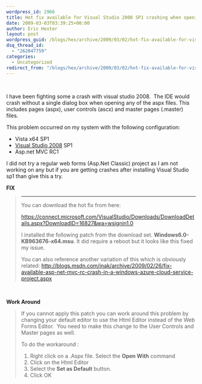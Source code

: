 ```yaml
---
wordpress_id: 2966
title: Hot fix available for Visual Studio 2008 SP1 crashing when opening up aspx files (views) on Vista SP1 x64
date: 2009-03-03T03:39:25+00:00
author: Eric Hexter
layout: post
wordpress_guid: /blogs/hex/archive/2009/03/02/hot-fix-available-for-visual-studio-2008-sp1-crashing-when-opening-up-aspx-files-views-on-vista-sp1-x64.aspx
dsq_thread_id:
  - "262047759"
categories:
  - Uncategorized
redirect_from: "/blogs/hex/archive/2009/03/02/hot-fix-available-for-visual-studio-2008-sp1-crashing-when-opening-up-aspx-files-views-on-vista-sp1-x64.aspx/"
---
```

&#160;

I have been fighting some a crash with visual studio 2008.&#160; The IDE would crash without a single dialog box when opening any of the aspx files. This includes pages (aspx), user controls (ascx) and master pages (.master) files.

This problem occurred on my system with the following configuration:

  * Vista x64 SP1 
  * [Visual Studio 2008](http://www.ecostsoftware.com/microsoft/microsoft-visual-studio-2008-professional_p3503 "Microsoft Visual Studio 2008") SP1 
  * Asp.net MVC RC1 

I did not try a regular web forms (Asp.Net Classic) project as I am not working on any but if you are getting crashes after installing Visual Studio sp1 than give this a try.

**FIX**

> **** 
> 
> You can download the hot fix from here: 
> 
> <https://connect.microsoft.com/VisualStudio/Downloads/DownloadDetails.aspx?DownloadID=16827&wa=wsignin1.0>
> 
> I installed the following patch from the download set. **Windows6.0-KB963676-x64.msu**. It did require a reboot but it looks like this fixed my issue.
> 
> You can also reference another variation of this which is obviously related: <http://blogs.msdn.com/jnak/archive/2009/02/26/fix-available-asp-net-mvc-rc-crash-in-a-windows-azure-cloud-service-project.aspx>

&#160;

**Work Around**

> If you cannot apply this patch you can work around this problem by changing your default editor to use the Html Editor instead of the Web Forms Editor.&#160; You need to make this change to the User Controls and Master pages as well.
> 
> To do the workaround :
> 
>   1. Right click on a .Aspx file. Select the **Open With** command 
>   2. Click on the Html Editor 
>   3. Select the **Set as Default** button. 
>   4. Click OK